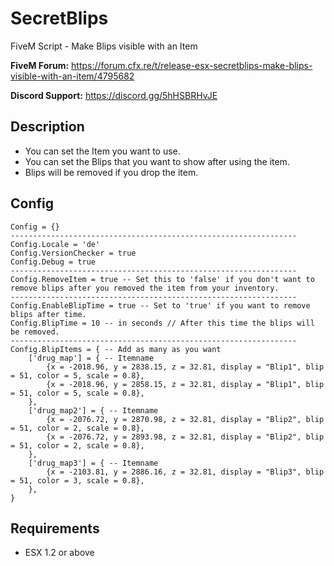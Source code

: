 # SecretBlips
FiveM Script - Make Blips visible with an Item

**FiveM Forum:** https://forum.cfx.re/t/release-esx-secretblips-make-blips-visible-with-an-item/4795682

**Discord Support:** https://discord.gg/5hHSBRHvJE

## Description
* You can set the Item you want to use.
* You can set the Blips that you want to show after using the item.
* Blips will be removed if you drop the item.

## Config
```
Config = {}
----------------------------------------------------------------
Config.Locale = 'de'
Config.VersionChecker = true
Config.Debug = true
----------------------------------------------------------------
Config.RemoveItem = true -- Set this to 'false' if you don't want to remove blips after you removed the item from your inventory.
----------------------------------------------------------------
Config.EnableBlipTime = true -- Set to 'true' if you want to remove blips after time.
Config.BlipTime = 10 -- in seconds // After this time the blips will be removed.
----------------------------------------------------------------
Config.BlipItems = { -- Add as many as you want
	['drug_map'] = { -- Itemname
		{x = -2018.96, y = 2838.15, z = 32.81, display = "Blip1", blip = 51, color = 5, scale = 0.8},
		{x = -2018.96, y = 2858.15, z = 32.81, display = "Blip1", blip = 51, color = 5, scale = 0.8},
	},
	['drug_map2'] = { -- Itemname
		{x = -2076.72, y = 2870.98, z = 32.81, display = "Blip2", blip = 51, color = 2, scale = 0.8},
		{x = -2076.72, y = 2893.98, z = 32.81, display = "Blip2", blip = 51, color = 2, scale = 0.8},
	},
	['drug_map3'] = { -- Itemname
		{x = -2103.81, y = 2886.16, z = 32.81, display = "Blip3", blip = 51, color = 3, scale = 0.8},
	},
}
```

## Requirements
* ESX 1.2 or above